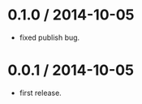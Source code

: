 0.1.0 / 2014-10-05
==================

  * fixed publish bug.

0.0.1 / 2014-10-05
==================

  * first release.
